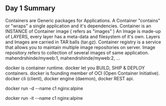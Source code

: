 ## Day 1 Summary

Containers are Generic packages for Applications.
A Container "contains" or "wraps" a single application and it's dependencies.
Container is an INSTANCE of Container image ( refers as "images" )
An Image is made-up of LAYERS, every layer has a meta-data and filesystem of it's own.
Layers and Images are carried in TAR balls (tar.gz).
Container registry is a service that allows you to maintain multiple image repositories on server.
Image repository refers to collection of several images of same application.
  mahendrshinde/myweb:1, mahendrshinde/myweb:2, ... 

docker is container runtime.
docker let you BUILD, SHIP & DEPLOY containers.
docker is founding member of OCI (Open Container Initiative).
docker cli (client), docker engine (daemon), docker REST api.

docker run -d --name c1 nginx:alpine

docker run -it --name c1 nginx:alpine

